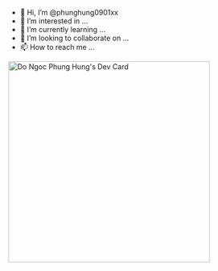 - 👋 Hi, I’m @phunghung0901xx
- 👀 I’m interested in ...
- 🌱 I’m currently learning ...
- 💞️ I’m looking to collaborate on ...
- 📫 How to reach me ...

<a href="https://app.daily.dev/phunghung"><img src="https://api.daily.dev/devcards/14f1fc46ab334322b54d2738e1e184a2.png?r=8ro" width="400" alt="Do Ngoc Phung Hung's Dev Card"/></a>
